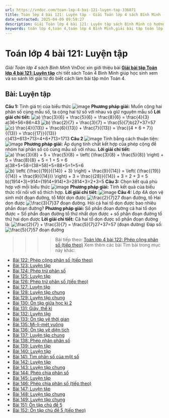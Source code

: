 ```yaml
---
url: https://vndoc.com/toan-lop-4-bai-121-luyen-tap-336871
title: Toán lớp 4 bài 121: Luyện tập - Giải Toán lớp 4 sách Bình Minh - VnDoc.com
date_extracted: 2025-04-09 09:59:27
description: Giải Toán lớp 4 bài 121: Luyện tập sách Bình Minh có hướng dẫn giải chi tiết các câu hỏi trong SGK Toán lớp 4 Bình Minh.
keywords: toán lớp 4,toán 4,toán lớp 4 Bình Minh,giải bài tập toán lớp 4 Bình Minh,giải toán lớp 4 Bình Minh,toán lớp 4 sách Bình Minh,toán 4 Bình Minh,giải sách toán lớp 4 Bình Minh,Toán lớp 4 Bài 121 Luyện tập,giải toán 4 bài 121
---
```


# Toán lớp 4 bài 121: Luyện tập
 _Giải Toán lớp 4 sách Bình Minh_
VnDoc xin giới thiệu bài [**Giải bài tập Toán lớp 4 bài 121: Luyện tập**](<https://vndoc.com/toan-lop-4-bai-121-luyen-tap-336871>) chi tiết sách Toán 4 Bình Minh giúp học sinh xem và so sánh lời giải từ đó biết cách làm bài tập môn Toán 4.
## Bài: Luyện tập
**Câu 1:** Tính giá trị của biểu thức
![image](https://i.vdoc.vn/data/image/2025/02/22/20-24.png)
**Phương pháp giải:**
Muốn cộng hai phân số cùng mẫu số, ta cộng hai tử số với nhau và giữ nguyên mẫu số
**Lời giải chi tiết:**
![a\) \\frac{3}{6} + \\frac{5}{6} = \\frac{8}{6} = \\frac{4}{3}](https://i.vdoc.vn/data/image/blank.png) a\)36+56=86=43
![b\) \\frac{2}{7} + \\frac{3}{7} = \\frac{5}{7}](https://i.vdoc.vn/data/image/blank.png)b\)27+37=57
![c\) \\frac{4}{{13}} + \\frac{6}{{13}} + \\frac{7}{{13}} = \\frac{{4 + 6 + 7}}{{13}} = \\frac{{17}}{{13}}](https://i.vdoc.vn/data/image/blank.png)c\)413+613+713=4+6+713=1713
**Câu 2**
![image](https://i.vdoc.vn/data/image/2025/02/22/20-25.png)
Tính bằng cách thuận tiện:
![image](https://i.vdoc.vn/data/image/2025/02/22/20-26.png)
**Phương pháp giải:**
Áp dụng tính chất kết hợp của phép cộng để nhóm hai phân số có cùng mẫu số với nhau.
**Lời giải chi tiết:**
![a\) \\frac{3}{8} + 5 + \\frac{5}{8} = \\left\( {\\frac{3}{8} + \\frac{5}{8}} \\right\) + 5 = \\frac{8}{8} + 5 = 1 + 5 = 6](https://i.vdoc.vn/data/image/blank.png) a\)38+5+58=\(38+58\)+5=88+5=1+5=6
![b\) \\left\( {\\frac{{19}}{{14}} + 3} \\right\) + \\frac{9}{{14}} = \\left\( {\\frac{{19}}{{14}} + \\frac{9}{{14}}} \\right\) + 3 = \\frac{{28}}{{14}} + 3 = 2 + 3 = 5](https://i.vdoc.vn/data/image/blank.png)b\)\(1914+3\)+914=\(1914+914\)+3=2814+3=2+3=5
**Câu 3:** Chọn kết quả phù hợp với mỗi biểu thức
![image](https://i.vdoc.vn/data/image/2025/02/22/20-27.png)
**Phương pháp giải:**
Tính kết quả của biểu thức rồi nối với số thích hợp.
**Lời giải chi tiết:**
![image](https://i.vdoc.vn/data/image/2025/02/22/20-28.png)
**Câu 4:** Lớp 4A dọn vệ sinh một đoạn đường, tổ Một dọn được ![\\frac{2}{7}](https://i.vdoc.vn/data/image/blank.png)27 đoạn đường, tổ Hai dọn được ![\\frac{3}{7}](https://i.vdoc.vn/data/image/blank.png)37 đoạn đường. Hỏi cả hai tổ dọn được bao nhiêu phần đoạn đường?
**Phương pháp giải:**
Số phần đoạn đường cả hai tổ dọn được = Số phần đoạn đường tổ thứ nhất dọn được + số phần đoạn đường tổ thứ hai dọn được
**Lời giải chi tiết:**
Cả hai tổ dọn được số phần đoạn đường là:
![\\frac{2}{7} + \\frac{3}{7} = \\frac{5}{7}](https://i.vdoc.vn/data/image/blank.png)27+37=57 \(đoạn đường\)
Đáp số: ![\\frac{5}{7}](https://i.vdoc.vn/data/image/blank.png)57 đoạn đường
>>>> Bài tiếp theo: [Toán lớp 4 bài 122: Phép cộng phân số \(tiếp theo\)](<https://vndoc.com/toan-lop-4-bai-122-phep-cong-phan-so-tiep-theo-336874>)
Xem thêm các bài Tìm bài trong mục này khác:
  * [Bài 122: Phép cộng phân số \(tiếp theo\)](</toan-lop-4-bai-122-phep-cong-phan-so-tiep-theo-336874>)
  * [Bài 123: Luyện tập](</toan-lop-4-bai-123-luyen-tap-336885>)
  * [Bài 124: Phép trừ phân số](</toan-lop-4-bai-124-phep-tru-phan-so-336887>)
  * [Bài 125: Luyện tập](</toan-lop-4-bai-125-luyen-tap-336888>)
  * [Bài 126: Phép trừ phân số \(tiếp theo\)](</toan-lop-4-bai-126-phep-tru-phan-so-tiep-theo-336890>)
  * [Bài 127: Luyện tập](</toan-lop-4-bai-127-luyen-tap-336896>)
  * [Bài 128: Luyện tập chung](</toan-lop-4-bai-128-luyen-tap-chung-336898>)
  * [Bài 129: Luyện tập chung](</toan-lop-4-bai-129-luyen-tap-chung-336902>)
  * [Bài 130: Ôn tập giữa học kì 2](</toan-lop-4-bai-130-on-tap-giua-hoc-ki-2-336903>)
  * [Bài 131: Giây, thế kỉ](</toan-lop-4-bai-131-giay-the-ki-336904>)
  * [Bài 132: Luyện tập](</toan-lop-4-bai-132-luyen-tap-336905>)
  * [Bài 133: Ôn tập về thời gian](</toan-lop-4-bai-133-on-tap-ve-thoi-gian-336910>)
  * [Bài 135: Mi-li-mét vuông](</toan-lop-4-bai-135-mi-li-met-vuong-336911>)
  * [Bài 136: Ôn tập về diện tích](</toan-lop-4-bai-136-on-tap-ve-dien-tich-336912>)
  * [Bài 137: Luyện tập chung](</toan-lop-4-bai-137-luyen-tap-chung-336914>)
  * [Bài 138: Phép nhân phân số](</toan-lop-4-bai-138-phep-nhan-phan-so-336915>)
  * [Bài 139: Luyện tập](</toan-lop-4-bai-139-luyen-tap-336917>)
  * [Bài 140: Luyện tập](</toan-lop-4-bai-140-luyen-tap-336918>)
  * [Bài 141: Tìm phân số của một số](</toan-lop-4-bai-141-tim-phan-so-cua-mot-so-336919>)
  * [Bài 142: Luyện tập](</toan-lop-4-bai-142-luyen-tap-336920>)
  * [Bài 143: Luyện tập chung](</toan-lop-4-bai-143-luyen-tap-chung-336922>)
  * [Bài 144: Phép chia phân số](</toan-lop-4-bai-144-phep-chia-phan-so-336923>)
  * [Bài 145: Luyện tập](</toan-lop-4-bai-145-luyen-tap-336924>)
  * [Bài 146: Phép chia phân số \(tiếp theo\)](</toan-lop-4-bai-146-phep-chia-phan-so-tiep-theo-336925>)
  * [Bài 147: Luyện tập](</toan-lop-4-bai-147-luyen-tap-336928>)
  * [Bài 148: Luyện tập chung](</toan-lop-4-bai-148-luyen-tap-chung-336929>)
  * [Bài 149: Luyện tập chung](</toan-lop-4-bai-149-luyen-tap-chung-336931>)
  * [Bài 151: Ôn tập chủ đề 5](</toan-lop-4-bai-151-on-tap-chu-de-5-336933>)
  * [Bài 152: Ôn tập chủ đề 5 \(tiếp theo\)](</toan-lop-4-bai-152-on-tap-chu-de-5-tiep-theo-336935>)

